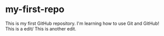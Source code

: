 # my-first-repo
This is my first GitHub repository. I'm learning how to use Git and GitHub!
This is a edit/
This is another edit.